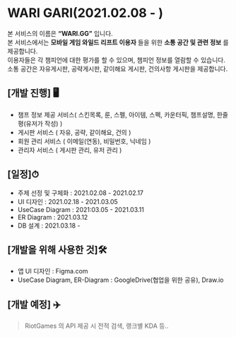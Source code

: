 # WARI GARI(2021.02.08 - )
본 서비스의 이름은 **“WARI.GG”** 입니다.  
본 서비스에서는 **모바일 게임 와일드 리프트 이용자** 들을 위한 **소통 공간 및 관련 정보** 를 제공합니다.  
이용자들은 각 챔피언에 대한 평가를 할 수 있으며, 챔피언 정보를 열람할 수 있습니다.  
소통 공간은 자유게시판, 공략게시판, 같이해요 게시판, 건의사항 게시판을 제공합니다.

## [개발 진행] 🖥
- 챔프 정보 제공 서비스( 스킨목록, 룬, 스펠, 아이템, 스펙, 카운터픽, 챔프설명, 한줄평(유저가 작성) )  
- 게시판 서비스 ( 자유, 공략, 같이해요, 건의 )  
- 회원 관리 서비스 ( 이메일(연동), 비밀번호, 닉네임 )  
- 관리자 서비스 ( 게시판 관리, 유저 관리 )  

## [일정]⏱
- 주제 선정 및 구체화 : 2021.02.08 - 2021.02.17 
- UI 디자인 : 2021.02.18 - 2021.03.05
- UseCase Diagram : 2021:03.05 - 2021.03.11
- ER Diagram : 2021.03.12
- DB 설계 : 2021.03.18 -

## [개발을 위해 사용한 것]🛠
- 앱 UI 디자인 : Figma.com 
- UseCase Diagram, ER-Diagram : GoogleDrive(협업을 위한 공유), Draw.io

## [개발 예정] ✈️
> RiotGames 의 API 제공 시 
전적 검색, 랭크별 KDA 등..
